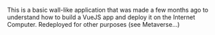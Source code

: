 This is a basic wall-like application that was made a few months ago to understand how to build a VueJS app and deploy it on the Internet Computer.
Redeployed for other purposes (see Metaverse...)
